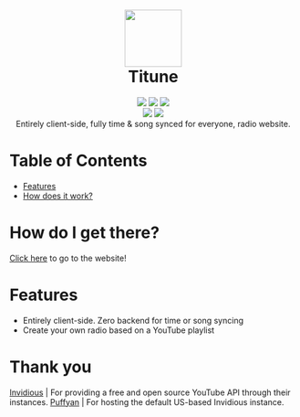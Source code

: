 <h1 align="center">
 <img height="100px" src="" />
 <br />
 Titune
</h1>
<div align="center">
 <img src="https://img.shields.io/github/actions/workflow/status/SpikeHD/Titune/deploy.yml" />
 <img src="https://img.shields.io/github/package-json/v/SpikeHD/Titune" />
 <img src="https://img.shields.io/github/repo-size/SpikeHD/Titune" />
</div>
<div align="center">
 <img src="https://img.shields.io/github/commit-activity/m/SpikeHD/Titune" />
 <img src="https://img.shields.io/github/stars/SpikeHD/Titune" />
</div>

<div align="center">
  Entirely client-side, fully time & song synced for everyone, radio website.
</div>

# Table of Contents

* [Features](#features)
* [How does it work?](#how-does-it-work)

# How do I get there?

[Click here](https://spikehd.github.io/Titune/) to go to the website! 

# Features

* Entirely client-side. Zero backend for time or song syncing
* Create your own radio based on a YouTube playlist

# Thank you

[Invidious](https://github.com/iv-org/invidious) | For providing a free and open source YouTube API through their instances.
[Puffyan](https://puffyan.us/) | For hosting the default US-based Invidious instance.
